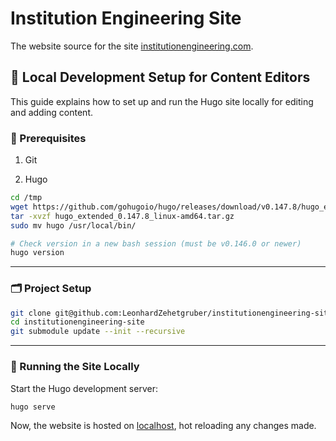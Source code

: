 # Institution Engineering Site

The website source for the site [institutionengineering.com](institutionengineering.com).

## 🧪 Local Development Setup for Content Editors

This guide explains how to set up and run the Hugo site locally for editing and adding content.

### 🔧 Prerequisites

1. Git

2. Hugo
```bash
cd /tmp
wget https://github.com/gohugoio/hugo/releases/download/v0.147.8/hugo_extended_0.147.8_linux-amd64.tar.gz
tar -xvzf hugo_extended_0.147.8_linux-amd64.tar.gz
sudo mv hugo /usr/local/bin/

# Check version in a new bash session (must be v0.146.0 or newer)
hugo version
```

---

### 🗂️ Project Setup

```bash
git clone git@github.com:LeonhardZehetgruber/institutionengineering-site.git
cd institutionengineering-site
git submodule update --init --recursive
```

---

### 🚀 Running the Site Locally

Start the Hugo development server:

```bash
hugo serve
```

Now, the website is hosted on [localhost](http://localhost:1313/), hot reloading any changes made.
